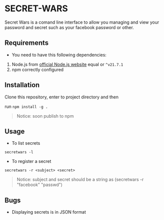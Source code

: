 # SECRET-WARS

Secret Wars is a comand line interface to allow you managing and view your password and secret
such as your facebook password or other.

## Requirements

- You need to have this following dependencies:
 1. Node.js from [official Node.js website](https://nodejs.org/en) equal or `^v21.7.1`
 2. npm correctly configured

## Installation

Clone this repository, enter to project directory and then 

run ```npm install -g .```

> Notice: soon publish to npm

## Usage

- To list secrets

```secretwars -l```

- To register a secret

```secretwars -r <subject> <secret>```

> Notice: subject and secret should be a string as (secretwars -r "facebook" "passwd")

## Bugs

- Displaying secrets is in JSON format
